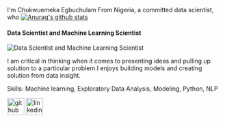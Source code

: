 I'm Chukwuemeka Egbuchulam From Nigeria, a committed data scientist, who 
[![Anurag's github stats](https://github-readme-stats.vercel.app/api?username=Chukwuemeka)](https://emmascholar.github.io/github.com/anuraghazra/github-readme-stats)

#### Data Scientist and Machine Learning Scientist
![Data Scientist and Machine Learning Scientist](https://media-exp1.licdn.com/dms/image/C5635AQGAqldDY1r7nA/profile-framedphoto-shrink_200_200/0/1614176951044?e=1617033600&v=beta&t=g07eRIYlVm0UIqxY4ic1_yE1jFWJWnS1KJ7jf5szWxI)

I am critical in thinking when it comes to presenting ideas and pulling up solution to a particular problem.I enjoys building models and creating solution from data insight.

Skills: Machine learning, Exploratory Data Analysis, Modeling, Python, NLP



[<img src='https://cdn.jsdelivr.net/npm/simple-icons@3.0.1/icons/github.svg' alt='github' height='40'>](https://github.com/Emmascholar)  [<img src='https://cdn.jsdelivr.net/npm/simple-icons@3.0.1/icons/linkedin.svg' alt='linkedin' height='40'>](https://www.linkedin.com/in/Chukwuemeka-Egbuchulam-05743663/)  
